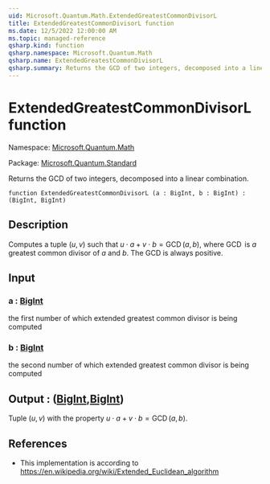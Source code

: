 ```yaml
---
uid: Microsoft.Quantum.Math.ExtendedGreatestCommonDivisorL
title: ExtendedGreatestCommonDivisorL function
ms.date: 12/5/2022 12:00:00 AM
ms.topic: managed-reference
qsharp.kind: function
qsharp.namespace: Microsoft.Quantum.Math
qsharp.name: ExtendedGreatestCommonDivisorL
qsharp.summary: Returns the GCD of two integers, decomposed into a linear combination.
---
```


# ExtendedGreatestCommonDivisorL function

Namespace: [Microsoft.Quantum.Math](xref:Microsoft.Quantum.Math)

Package: [Microsoft.Quantum.Standard](https://nuget.org/packages/Microsoft.Quantum.Standard)


Returns the GCD of two integers, decomposed into a linear combination.

```qsharp
function ExtendedGreatestCommonDivisorL (a : BigInt, b : BigInt) : (BigInt, BigInt)
```


## Description

Computes a tuple $(u,v)$ such that $u \cdot a + v \cdot b = \operatorname{GCD}(a, b)$,where $\operatorname{GCD}$ is $a$greatest common divisor of $a$ and $b$. The GCD is always positive.

## Input

### a : [BigInt](xref:microsoft.quantum.qsharp.valueliterals#bigint-literals)

the first number of which extended greatest common divisor is being computed


### b : [BigInt](xref:microsoft.quantum.qsharp.valueliterals#bigint-literals)

the second number of which extended greatest common divisor is being computed



## Output : ([BigInt](xref:microsoft.quantum.qsharp.valueliterals#bigint-literals),[BigInt](xref:microsoft.quantum.qsharp.valueliterals#bigint-literals))

Tuple $(u,v)$ with the property $u \cdot a + v \cdot b = \operatorname{GCD}(a, b)$.

## References

- This implementation is according to https://en.wikipedia.org/wiki/Extended_Euclidean_algorithm